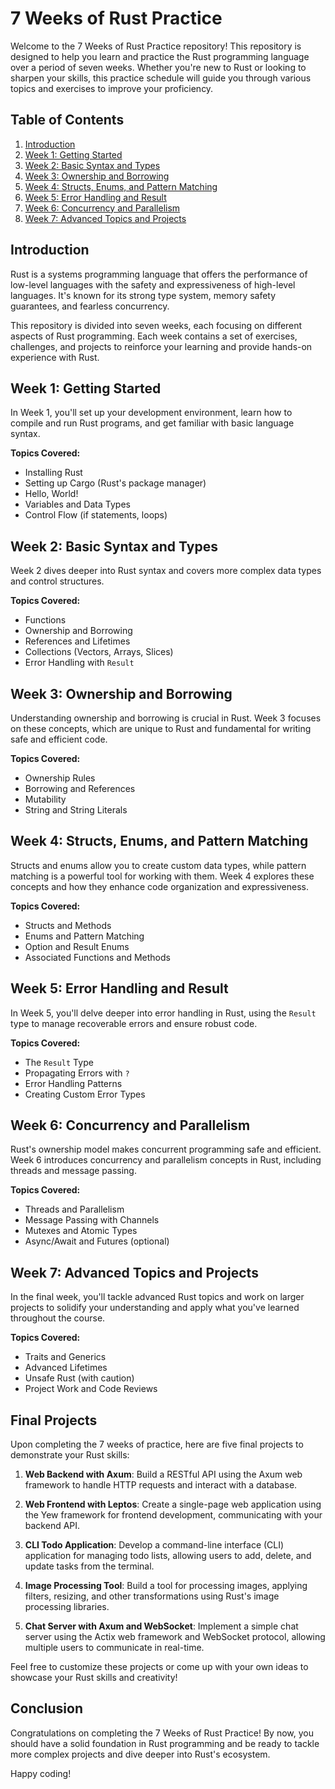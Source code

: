 # 7 Weeks of Rust Practice

Welcome to the 7 Weeks of Rust Practice repository! This repository is designed to help you learn and practice the Rust programming language over a period of seven weeks. Whether you're new to Rust or looking to sharpen your skills, this practice schedule will guide you through various topics and exercises to improve your proficiency.

## Table of Contents

1. [Introduction](#introduction)
2. [Week 1: Getting Started](#week-1-getting-started)
3. [Week 2: Basic Syntax and Types](#week-2-basic-syntax-and-types)
4. [Week 3: Ownership and Borrowing](#week-3-ownership-and-borrowing)
5. [Week 4: Structs, Enums, and Pattern Matching](#week-4-structs-enums-and-pattern-matching)
6. [Week 5: Error Handling and Result](#week-5-error-handling-and-result)
7. [Week 6: Concurrency and Parallelism](#week-6-concurrency-and-parallelism)
8. [Week 7: Advanced Topics and Projects](#week-7-advanced-topics-and-projects)

## Introduction

Rust is a systems programming language that offers the performance of low-level languages with the safety and expressiveness of high-level languages. It's known for its strong type system, memory safety guarantees, and fearless concurrency.

This repository is divided into seven weeks, each focusing on different aspects of Rust programming. Each week contains a set of exercises, challenges, and projects to reinforce your learning and provide hands-on experience with Rust.

## Week 1: Getting Started

In Week 1, you'll set up your development environment, learn how to compile and run Rust programs, and get familiar with basic language syntax.

**Topics Covered:**
- Installing Rust
- Setting up Cargo (Rust's package manager)
- Hello, World!
- Variables and Data Types
- Control Flow (if statements, loops)

## Week 2: Basic Syntax and Types

Week 2 dives deeper into Rust syntax and covers more complex data types and control structures.

**Topics Covered:**
- Functions
- Ownership and Borrowing
- References and Lifetimes
- Collections (Vectors, Arrays, Slices)
- Error Handling with `Result`

## Week 3: Ownership and Borrowing

Understanding ownership and borrowing is crucial in Rust. Week 3 focuses on these concepts, which are unique to Rust and fundamental for writing safe and efficient code.

**Topics Covered:**
- Ownership Rules
- Borrowing and References
- Mutability
- String and String Literals

## Week 4: Structs, Enums, and Pattern Matching

Structs and enums allow you to create custom data types, while pattern matching is a powerful tool for working with them. Week 4 explores these concepts and how they enhance code organization and expressiveness.

**Topics Covered:**
- Structs and Methods
- Enums and Pattern Matching
- Option and Result Enums
- Associated Functions and Methods

## Week 5: Error Handling and Result

In Week 5, you'll delve deeper into error handling in Rust, using the `Result` type to manage recoverable errors and ensure robust code.

**Topics Covered:**
- The `Result` Type
- Propagating Errors with `?`
- Error Handling Patterns
- Creating Custom Error Types

## Week 6: Concurrency and Parallelism

Rust's ownership model makes concurrent programming safe and efficient. Week 6 introduces concurrency and parallelism concepts in Rust, including threads and message passing.

**Topics Covered:**
- Threads and Parallelism
- Message Passing with Channels
- Mutexes and Atomic Types
- Async/Await and Futures (optional)

## Week 7: Advanced Topics and Projects

In the final week, you'll tackle advanced Rust topics and work on larger projects to solidify your understanding and apply what you've learned throughout the course.

**Topics Covered:**
- Traits and Generics
- Advanced Lifetimes
- Unsafe Rust (with caution)
- Project Work and Code Reviews

## Final Projects

Upon completing the 7 weeks of practice, here are five final projects to demonstrate your Rust skills:

1. **Web Backend with Axum**: Build a RESTful API using the Axum web framework to handle HTTP requests and interact with a database.

2. **Web Frontend with Leptos**: Create a single-page web application using the Yew framework for frontend development, communicating with your backend API.

3. **CLI Todo Application**: Develop a command-line interface (CLI) application for managing todo lists, allowing users to add, delete, and update tasks from the terminal.

4. **Image Processing Tool**: Build a tool for processing images, applying filters, resizing, and other transformations using Rust's image processing libraries.

5. **Chat Server with Axum and WebSocket**: Implement a simple chat server using the Actix web framework and WebSocket protocol, allowing multiple users to communicate in real-time.

Feel free to customize these projects or come up with your own ideas to showcase your Rust skills and creativity!

## Conclusion

Congratulations on completing the 7 Weeks of Rust Practice! By now, you should have a solid foundation in Rust programming and be ready to tackle more complex projects and dive deeper into Rust's ecosystem.

Happy coding!
